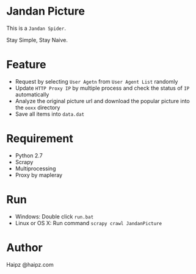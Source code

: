 # Jandan Picture

This is a `Jandan Spider`.

Stay Simple, Stay Naive.

# Feature

*   Request by selecting `User Agetn` from `User Agent List` randomly
*   Update `HTTP Proxy IP` by multiple process and check the status of `IP` automatically
*   Analyze the original picture url and download the popular picture into the `ooxx` directory
*   Save all items into `data.dat`

# Requirement

*   Python 2.7
*   Scrapy
*   Multiprocessing
*   Proxy by mapleray

# Run

*   Windows: Double click `run.bat`
*   Linux or OS X: Run command `scrapy crawl JandanPicture`

# Author

Haipz @haipz.com
